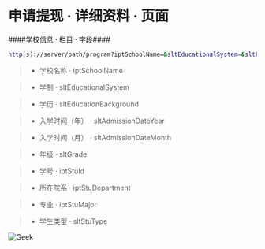申请提现 · 详细资料 · 页面
==========================

####学校信息 · 栏目 · 字段####

```bash
http[s]://server/path/program?iptSchoolName=&sltEducationalSystem=&sltEducationBackground=&sltEducationBackground=&sltAdmissionDateYear=&sltAdmissionDateMonth=&sltGrade=&iptStuId=&iptStuDepartment=&iptStuMajor=&sltStuType=
```

> + 学校名称 · iptSchoolName

> + 学制 · sltEducationalSystem

> + 学历 · sltEducationBackground

> + 入学时间（年） · sltAdmissionDateYear

> + 入学时间（月） · sltAdmissionDateMonth

> + 年级 · sltGrade

> + 学号 · iptStuId

> + 所在院系 · iptStuDepartment

> + 专业 · iptStuMajor

> + 学生类型 · sltStuType

![Geek](http://instasrc.com/1024x468/geek)